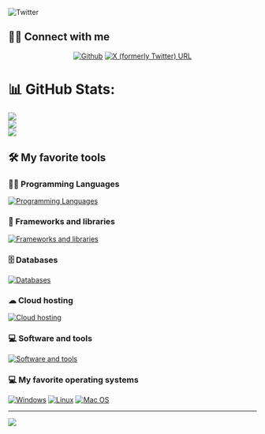 ![Twitter](https://pbs.twimg.com/profile_banners/1195629350391074816/1689280946/1500x500)

## 🙋‍♂️ Connect with me

<p align="center">
    <a href="https://github.com/yusupovbg">
        <img alt="Github"
             src="https://img.shields.io/badge/GitHub-100000?style=for-the-badge&logo=github&logoColor=white"></a>
    <a href="https://x.com/yusupovbg">
        <img alt="X (formerly Twitter) URL" src="https://img.shields.io/twitter/url">
</a>
</p>

# 📊 GitHub Stats:
![](https://github-readme-stats.vercel.app/api?username=yusupovbg&theme=algolia&hide_border=false&include_all_commits=true&count_private=true)<br/>
![](https://github-readme-streak-stats.herokuapp.com/?user=yusupovbg&theme=algolia&hide_border=false)<br/>
![](https://github-readme-stats.vercel.app/api/top-langs/?username=yusupovbg&theme=algolia&hide_border=false&include_all_commits=true&count_private=true&layout=compact)

## 🛠️ My favorite tools


### 👨‍💻 Programming Languages

[![Programming Languages](https://skillicons.dev/icons?i=c,cpp,cs,java,js,php,ts)](https://skillicons.dev)

### 🧰 Frameworks and libraries

[![Frameworks and libraries](https://skillicons.dev/icons?i=dotnet,react,nodejs,vite,nextjs,bootstrap,tailwind,jquery)](https://skillicons.dev)

### 🗄️ Databases

[![Databases](https://skillicons.dev/icons?i=mysql,postgres)](https://skillicons.dev)

### ☁ Cloud hosting
[![Cloud hosting](https://skillicons.dev/icons?i=heroku,vercel)](https://skillicons.dev)

### 💻 Software and tools
[![Software and tools](https://skillicons.dev/icons?i=git,vscode,visualstudio,idea)](https://skillicons.dev)

### 💻 My favorite operating systems
<p>
    <a href="#"><img alt="Windows"
                     src="https://img.shields.io/badge/Windows-0078D6?style=for-the-badge&logo=windows&logoColor=white"></a>
    <a href="#"><img alt="Linux"
                     src="https://img.shields.io/badge/Linux-FCC624?style=for-the-badge&logo=linux&logoColor=black"></a>
    <a href="#"><img alt="Mac OS"
                     src="https://img.shields.io/badge/Mac%20OS-5BAFF2?style=for-the-badge&logo=kali&logoColor=white"></a>
    
</p>

---
[![](https://visitcount.itsvg.in/api?id=yusupovbg&icon=0&color=12)](https://visitcount.itsvg.in)
